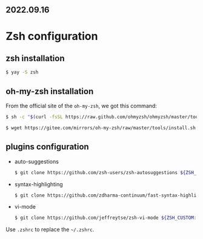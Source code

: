 2022.09.16
---
# Zsh configuration

## zsh installation

```bash
$ yay -S zsh
```

## oh-my-zsh installation

From the official site of the `oh-my-zsh`, we got this command:

```bash
$ sh -c "$(curl -fsSL https://raw.github.com/ohmyzsh/ohmyzsh/master/tools/install.sh)" 
```

```bash
$ wget https://gitee.com/mirrors/oh-my-zsh/raw/master/tools/install.sh
```

## plugins configuration

- auto-suggestions

    ```bash
    $ git clone https://github.com/zsh-users/zsh-autosuggestions ${ZSH_CUSTOM:-~/.oh-my-zsh/custom}/plugins/zsh-autosuggestions
    ```

- syntax-highlighting

    ```bash
    $ git clone https://github.com/zdharma-continuum/fast-syntax-highlighting.git ${ZSH_CUSTOM:-$HOME/.oh-my-zsh/custom}/plugins/fast-syntax-highlighting
    ```

- vi-mode
    ```bash
    $ git clone https://github.com/jeffreytse/zsh-vi-mode ${ZSH_CUSTOM:-~/.oh-my-zsh/custom}/plugins/zsh-vi-mode
    ```

Use `.zshrc` to replace the `~/.zshrc`.
